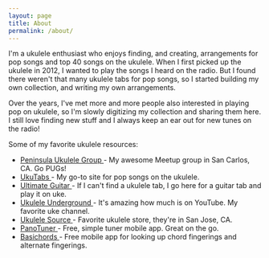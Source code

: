 ```yaml
---
layout: page
title: About
permalink: /about/
---
```


I'm a ukulele enthusiast who enjoys finding, and creating, arrangements for pop songs and top 40 songs on the ukulele. When I first picked up the ukulele in 2012, I wanted to play the songs I heard on the radio. But I found there weren't that many ukulele tabs for pop songs, so I started building my own collection, and writing my own arrangements.

Over the years, I've met more and more people also interested in playing pop on ukulele, so I'm slowly digitizing my collection and sharing them here. I still love finding new stuff and I always keep an ear out for new tunes on the radio!

Some of my favorite ukulele resources:

<ul>
  <li>
    <a href="https://meetup.com/SF-Peninsula-Ukulele-Group" target="_blank">
    Peninsula Ukulele Group
    </a> -
    My awesome Meetup group in San Carlos, CA. Go PUGs!
  </li>
  <li>
    <a href="https://ukutabs.com" target="_blank">
    UkuTabs
    </a> -
    My go-to site for pop songs on the ukulele.
  </li>
  <li>
    <a href="https://www.ultimate-guitar.com" target="_blank">
    Ultimate Guitar
    </a> -
    If I can't find a ukulele tab, I go here for a guitar tab and play it on uke.
  </li>
  <li>
    <a href="https://www.youtube.com/channel/UCDglnz22aXMzpug5HbD1bCA" target="_blank">
    Ukulele Underground
    </a> -
    It's amazing how much is on YouTube. My favorite uke channel.
  </li>
  <li>
    <a href="http://www.ukulelesource.com" target="_blank">
    Ukulele Source
    </a> -
    Favorite ukulele store, they're in San Jose, CA.
  </li>
  <li>
    <a href="http://panoapps.net" target="_blank">
    PanoTuner
    </a> -
    Free, simple tuner mobile app. Great on the go.
  </li>
    <li>
    <a href="http://wp.tekartik.com/pages/mobile" target="_blank">
    Basichords
    </a> -
    Free mobile app for looking up chord fingerings and alternate fingerings.
  </li>
<ul>